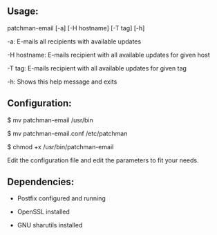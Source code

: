 Usage:
----------------
patchman-email [-a] [-H hostname] [-T tag] [-h]

-a: E-mails all recipients with available updates

-H hostname: E-mails recipient with all available updates for given host

-T tag: E-mails recipient with all available updates for given tag

-h: Shows this help message and exits


Configuration:
-----------------
$ mv patchman-email /usr/bin

$ mv patchman-email.conf /etc/patchman

$ chmod +x /usr/bin/patchman-email

Edit the configuration file and edit the parameters to fit your needs.


Dependencies:
-----------------
- Postfix configured and running

- OpenSSL installed

- GNU sharutils installed
